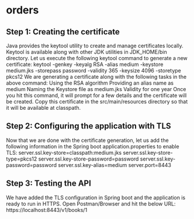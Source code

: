 # orders

## Step 1: Creating the certificate
Java provides the keytool utility to create and manage certificates locally. Keytool is available along with other JDK utilities in JDK_HOME/bin directory. Let us execute the following keytool command to generate a new certificate:
keytool -genkey -keyalg RSA -alias medium -keystore medium.jks -storepass password -validity 365 -keysize 4096 -storetype pkcs12
We are generating a certificate along with the following tasks in the above command:
Using the RSA algorithm
Providing an alias name as medium
Naming the Keystore file as medium.jks
Validity for one year
Once you hit this command, it will prompt for a few details and the certificate will be created. Copy this certificate in the src/main/resources directory so that it will be available at classpath.
## Step 2: Configuring the application with TLS
Now that we are done with the certificate generation, let us add the following information in the Spring boot application.properties to enable TLS:
server.ssl.key-store=classpath:medium.jks
server.ssl.key-store-type=pkcs12
server.ssl.key-store-password=password
server.ssl.key-password=password
server.ssl.key-alias=medium
server.port=8443
## Step 3: Testing the API
We have added the TLS configuration in Spring boot and the application is ready to run in HTTPS. Open Postman/Browser and hit the below URL:
https://localhost:8443/v1/books/1